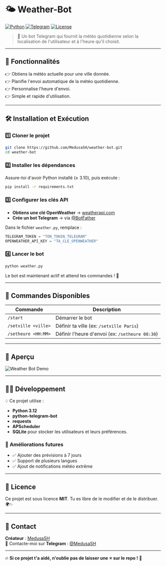# 🌤️ Weather-Bot  
[![Python](https://img.shields.io/badge/Python-3.12-blue?style=for-the-badge&logo=python)](https://www.python.org/)
[![Telegram](https://img.shields.io/badge/Telegram-Bot-blue?style=for-the-badge&logo=telegram)](https://core.telegram.org/bots)
[![License](https://img.shields.io/badge/License-MIT-green?style=for-the-badge)](LICENSE)

> 🤖 Un bot Telegram qui fournit la météo quotidienne selon la localisation de l'utilisateur et à l'heure qu'il choisit.

---

## 🚀 **Fonctionnalités**
👉 Obtiens la météo actuelle pour une ville donnée.  
👉 Planifie l'envoi automatique de la météo quotidienne.  
👉 Personnalise l'heure d'envoi.  
👉 Simple et rapide d'utilisation.  

---

## 🛠 **Installation et Exécution**
### **1️⃣ Cloner le projet**
```bash
git clone https://github.com/MedusaSH/weather-bot.git
cd weather-bot
```

### **2️⃣ Installer les dépendances**
Assure-toi d'avoir Python installé (≥ 3.10), puis exécute :  
```bash
pip install -r requirements.txt
```

### **3️⃣ Configurer les clés API**
- **Obtiens une clé OpenWeather** → [weatherapi.com](https://www.weatherapi.com/)  
- **Crée un bot Telegram** → via [@BotFather](https://t.me/BotFather)  

Dans le fichier `weather.py`, remplace :
```python
TELEGRAM_TOKEN = "TON_TOKEN_TELEGRAM"
OPENWEATHER_API_KEY = "TA_CLE_OPENWEATHER"
```

### **4️⃣ Lancer le bot**
```bash
python weather.py
```
Le bot est maintenant actif et attend tes commandes ! 🚀

---

## 🐝 **Commandes Disponibles**
| Commande         | Description |
|-----------------|-------------|
| `/start`        | Démarrer le bot |
| `/setville <ville>` | Définir ta ville (ex: `/setville Paris`) |
| `/setheure <HH:MM>` | Définir l'heure d'envoi (ex: `/setheure 08:30`) |

---

## 📸 **Aperçu**
![Weather Bot Demo](https://media.discordapp.net/attachments/1299118707305484389/1340087894013907089/image.png?ex=67b1159b&is=67afc41b&hm=9186c7d8c226c7e1da1b83bcbe89c092e866fbf29f58fbf9f66d79fbd0921bcd&=&format=webp&quality=lossless)

---

## 👨‍💻 **Développement**
💡 Ce projet utilise :
- **Python 3.12**
- **python-telegram-bot**
- **requests**
- **APScheduler**
- **SQLite** pour stocker les utilisateurs et leurs préférences.

### 🌱 **Améliorations futures**
- ✅ Ajouter des prévisions à 7 jours  
- ✅ Support de plusieurs langues  
- ✅ Ajout de notifications météo extrême  

---

## 📝 **Licence**
Ce projet est sous licence **MIT**. Tu es libre de le modifier et de le distribuer. 🌍✨

---

## 📩 **Contact**
**Créateur** : [MedusaSH](https://github.com/MedusaSH)  
💬 Contacte-moi sur **Telegram** : [@MedusaSH](https://t.me/MedusaSH)

---

🔥 **Si ce projet t'a aidé, n'oublie pas de laisser une ⭐ sur le repo !** 🚀

